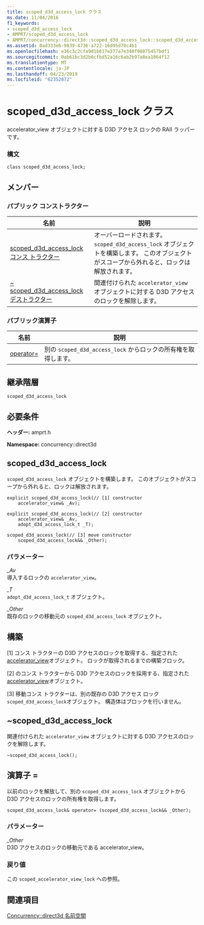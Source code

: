```yaml
---
title: scoped_d3d_access_lock クラス
ms.date: 11/04/2016
f1_keywords:
- scoped_d3d_access_lock
- AMPRT/scoped_d3d_access_lock
- AMPRT/concurrency::direct3d::scoped_d3d_access_lock::scoped_d3d_access_lock
ms.assetid: 0ad333e6-9839-4736-a722-16d95d70c4b1
ms.openlocfilehash: e36c3c2cfa9d1b617e377a7e340f98875457bdf1
ms.sourcegitcommit: 0ab61bc3d2b6cfbd52a16c6ab2b97a8ea1864f12
ms.translationtype: MT
ms.contentlocale: ja-JP
ms.lasthandoff: 04/23/2019
ms.locfileid: "62352872"
---
```

# <a name="scopedd3daccesslock-class"></a>scoped_d3d_access_lock クラス

accelerator_view オブジェクトに対する D3D アクセス ロックの RAII ラッパーです。

### <a name="syntax"></a>構文

```
class scoped_d3d_access_lock;
```

## <a name="members"></a>メンバー

### <a name="public-constructors"></a>パブリック コンストラクター

|名前|説明|
|----------|-----------------|
|[scoped_d3d_access_lock コンス トラクター](#ctor)|オーバーロードされます。 `scoped_d3d_access_lock` オブジェクトを構築します。 このオブジェクトがスコープから外れると、ロックは解放されます。|
|[~ scoped_d3d_access_lock デストラクター](#dtor)|関連付けられた `accelerator_view` オブジェクトに対する D3D アクセスのロックを解除します。|

### <a name="public-operators"></a>パブリック演算子

|名前|説明|
|----------|-----------------|
|[operator=](#operator_eq)|別の `scoped_d3d_access_lock` からロックの所有権を取得します。|

## <a name="inheritance-hierarchy"></a>継承階層

`scoped_d3d_access_lock`

## <a name="requirements"></a>必要条件

**ヘッダー:** amprt.h

**Namespace:** concurrency::direct3d

##  <a name="ctor"></a> scoped_d3d_access_lock

`scoped_d3d_access_lock` オブジェクトを構築します。 このオブジェクトがスコープから外れると、ロックは解放されます。

```
explicit scoped_d3d_access_lock(// [1] constructor
    accelerator_view& _Av);

explicit scoped_d3d_access_lock(// [2] constructor
    accelerator_view& _Av,
    adopt_d3d_access_lock_t _T);

scoped_d3d_access_lock(// [3] move constructor
    scoped_d3d_access_lock&& _Other);
```

### <a name="parameters"></a>パラメーター

*_Av*<br/>
導入するロックの `accelerator_view`。

*_T*<br/>
`adopt_d3d_access_lock_t` オブジェクト。

*_Other*<br/>
既存のロックの移動元の `scoped_d3d_access_lock` オブジェクト。

## <a name="construction"></a>構築

[1] コンス トラクターの D3D アクセスのロックを取得する、指定された[accelerator_view](accelerator-view-class.md)オブジェクト。 ロックが取得されるまでの構築ブロック。

[2] のコンス トラクターから D3D アクセスのロックを採用する、指定された[accelerator_view](accelerator-view-class.md)オブジェクト。

[3] 移動コンス トラクターは、別の既存の D3D アクセス ロック`scoped_d3d_access_lock`オブジェクト。 構造体はブロックを行いません。

##  <a name="dtor"></a> ~scoped_d3d_access_lock

関連付けられた `accelerator_view` オブジェクトに対する D3D アクセスのロックを解除します。

```
~scoped_d3d_access_lock();
```

## <a name="operator_eq"></a> 演算子 =

以前のロックを解放して、別の `scoped_d3d_access_lock` オブジェクトから D3D アクセスのロックの所有権を取得します。

```
scoped_d3d_access_lock& operator= (scoped_d3d_access_lock&& _Other);
```

### <a name="parameters"></a>パラメーター

*_Other*<br/>
D3D アクセスのロックの移動元である accelerator_view。

### <a name="return-value"></a>戻り値

この `scoped_accelerator_view_lock` への参照。

## <a name="see-also"></a>関連項目

[Concurrency::direct3d 名前空間](concurrency-direct3d-namespace.md)
